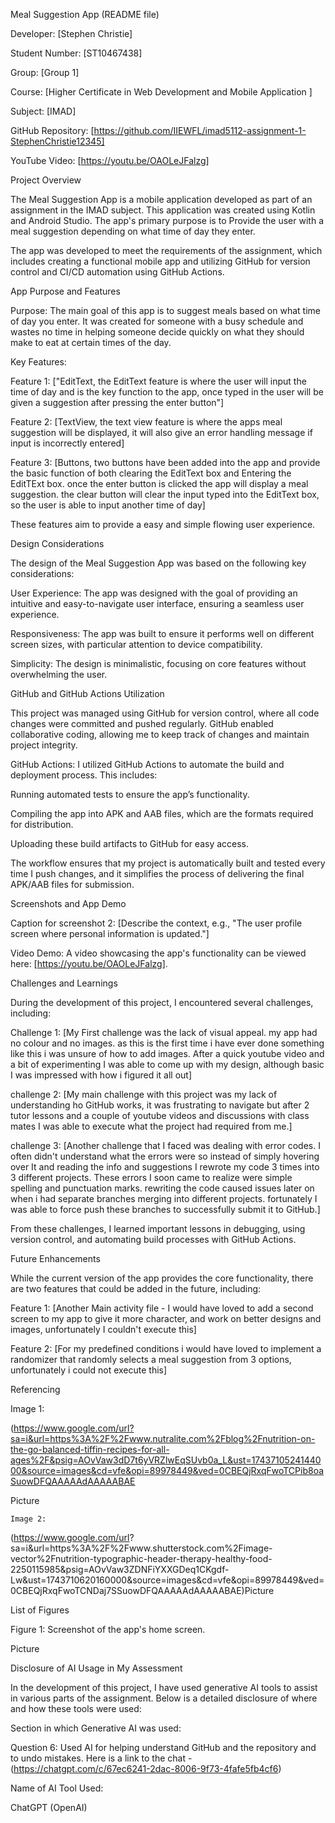 Meal Suggestion App (README file) 

Developer: [Stephen Christie] 

Student Number: [ST10467438] 

Group: [Group 1] 

Course: [Higher Certificate in Web Development and Mobile Application ] 

Subject: [IMAD] 

GitHub Repository: [https://github.com/IIEWFL/imad5112-assignment-1-StephenChristie12345] 

YouTube Video: [https://youtu.be/OAOLeJFalzg] 

 

Project Overview 

The Meal Suggestion App is a mobile application developed as part of an assignment in the IMAD subject. This application was created using Kotlin and Android Studio. The app's primary purpose is to Provide the user with a meal suggestion depending on what time of day they enter. 

The app was developed to meet the requirements of the assignment, which includes creating a functional mobile app and utilizing GitHub for version control and CI/CD automation using GitHub Actions. 

App Purpose and Features 

Purpose: The main goal of this app is to suggest meals based on what time of day you enter. It was created for someone with a busy schedule and wastes no time in helping someone decide quickly on what they should make to eat at certain times of the day.  

Key Features: 

Feature 1: ["EditText, the EditText feature is where the user will input the time of day and is the key function to the app, once typed in the user will be given a suggestion after pressing the enter button"] 

Feature 2: [TextView, the text view feature is where the apps meal suggestion will be displayed, it will also give an error handling message if input is incorrectly entered] 

Feature 3: [Buttons, two buttons have been added into the app and provide the basic function of both clearing the EditText box and Entering the EditTExt box. once the enter button is clicked the app will display a meal suggestion. the clear button will clear the input typed into the EditText box, so the user is able to input another time of day] 

These features aim to provide a easy and simple flowing user experience. 

Design Considerations 

The design of the Meal Suggestion App was based on the following key considerations: 

User Experience: The app was designed with the goal of providing an intuitive and easy-to-navigate user interface, ensuring a seamless user experience. 

Responsiveness: The app was built to ensure it performs well on different screen sizes, with particular attention to device compatibility. 

Simplicity: The design is minimalistic, focusing on core features without overwhelming the user. 

 

GitHub and GitHub Actions Utilization 

This project was managed using GitHub for version control, where all code changes were committed and pushed regularly. GitHub enabled collaborative coding, allowing me to keep track of changes and maintain project integrity. 

GitHub Actions: I utilized GitHub Actions to automate the build and deployment process. This includes: 

Running automated tests to ensure the app’s functionality. 

Compiling the app into APK and AAB files, which are the formats required for distribution. 

Uploading these build artifacts to GitHub for easy access. 

The workflow ensures that my project is automatically built and tested every time I push changes, and it simplifies the process of delivering the final APK/AAB files for submission. 

Screenshots and App Demo 

Caption for screenshot 2: [Describe the context, e.g., "The user profile screen where personal information is updated."] 

Video Demo: A video showcasing the app's functionality can be viewed here: [https://youtu.be/OAOLeJFalzg]. 

Challenges and Learnings 

During the development of this project, I encountered several challenges, including: 

Challenge 1: [My First challenge was the lack of visual appeal. my app had no colour and no images. as this is the first time i have ever done something like this i was unsure of how to add images. After a quick youtube video and a bit of experimenting I was able to come up with my design, although basic I was impressed with how i figured it all out] 

challenge 2: [My main challenge with this project was my lack of understanding ho GitHub works, it was frustrating to navigate but after 2 tutor lessons and a couple of youtube videos and discussions with class mates I was able to execute what the project had required from me.]  

challenge 3: [Another challenge that I faced was dealing with error codes. I often didn't understand what the errors were so instead of simply hovering over It and reading the info and suggestions I rewrote my code 3 times into 3 different projects. These errors I soon came to realize were simple spelling and punctuation marks. rewriting the code caused issues later on when i had separate branches merging into different projects. fortunately I was able to force push these branches to successfully submit it to GitHub.] 

From these challenges, I learned important lessons in debugging, using version control, and automating build processes with GitHub Actions. 

Future Enhancements 

While the current version of the app provides the core functionality, there are two features that could be added in the future, including: 

Feature 1: [Another Main activity file - I would have loved to add a second screen to my app to give it more character, and work on better designs and images, unfortunately I couldn't execute this] 

Feature 2: [For my predefined conditions i would have loved to implement a randomizer that randomly selects a meal suggestion from 3 options, unfortunately i could not execute this] 

 

Referencing  

Image 1:  

 (https://www.google.com/url?sa=i&url=https%3A%2F%2Fwww.nutralite.com%2Fblog%2Fnutrition-on-the-go-balanced-tiffin-recipes-for-all-ages%2F&psig=AOvVaw3dD7t6yVRZlwEqSUvb0a_L&ust=1743710524144000&source=images&cd=vfe&opi=89978449&ved=0CBEQjRxqFwoTCPib8oaSuowDFQAAAAAdAAAAABAE 

Picture 

	Image 2: 

(https://www.google.com/url?       sa=i&url=https%3A%2F%2Fwww.shutterstock.com%2Fimage-vector%2Fnutrition-typographic-header-therapy-healthy-food-2250115985&psig=AOvVaw3ZDNFiYXXGDeq1CKgdf-Lw&ust=1743710620160000&source=images&cd=vfe&opi=89978449&ved=0CBEQjRxqFwoTCNDaj7SSuowDFQAAAAAdAAAAABAE)Picture 

 

List of Figures 

 

Figure 1: Screenshot of the app's home screen. 

Picture 

 

 

Disclosure of AI Usage in My Assessment 

In the development of this project, I have used generative AI tools to assist in various parts of the assignment. Below is a detailed disclosure of where and how these tools were used: 

Section in which Generative AI was used: 

Question 6: Used AI for helping understand GitHub and the repository and to undo mistakes. Here is a link to the chat - (https://chatgpt.com/c/67ec6241-2dac-8006-9f73-4fafe5fb4cf6) 

Name of AI Tool Used: 

ChatGPT (OpenAI) 

 
